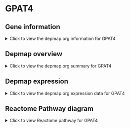 <h1>GPAT4</h1>

<h2>Gene information</h2>
<details>
  <summary>Click to view the depmap.org information for GPAT4</summary>
  <iframe src="https://depmap.org/portal/gene/GPAT4?tab=about" style="border:none;width:100%;height:800px"></iframe>
</details>

<h2>Depmap overview</h2>
<details>
  <summary>Click to view the depmap.org summary for GPAT4</summary>
  <iframe src="https://depmap.org/portal/gene/GPAT4?tab=overview" style="border:none;width:100%;height:800px"></iframe>
</details>

<h2>Depmap expression</h2>
<details>
  <summary>Click to view the depmap.org expression data for GPAT4</summary>
  <iframe src="https://depmap.org/portal/gene/GPAT4?tab=characterization" style="border:none;width:100%;height:800px"></iframe>
</details>



<h2>Reactome Pathway diagram</h2>
<details>
  <summary>Click to view Reactome pathway for GPAT4</summary>
  <p>Synthesis of PA</p>
  <iframe src="https://reactome.org/PathwayBrowser/#/R-HSA-1483166" style="border:none;width:100%;height:800px"></iframe>
</details>



